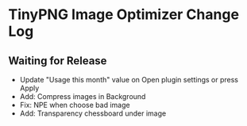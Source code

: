 TinyPNG Image Optimizer Change Log
==================================

Waiting for Release
-------------------
- Update "Usage this month" value on Open plugin settings or press Apply
- Add: Compress images in Background
- Fix: NPE when choose bad image
- Add: Transparency chessboard under image
